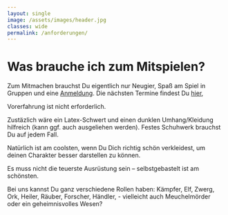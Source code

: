 ```yaml
---
layout: single
image: /assets/images/header.jpg
classes: wide
permalink: /anforderungen/
---
```


# Was brauche ich zum Mitspielen?

Zum Mitmachen brauchst Du eigentlich nur Neugier, Spaß am Spiel in Gruppen und eine [Anmeldung](/anmeldung).
Die nächsten Termine findest Du [hier](/termine),

Vorerfahrung ist nicht erforderlich.

Zustäzlich wäre ein Latex-Schwert und einen dunklen Umhang/Kleidung hilfreich (kann ggf. auch ausgeliehen werden). 
Festes Schuhwerk brauchst Du auf jedem Fall.

Natürlich ist am coolsten, wenn Du Dich richtig schön verkleidest, um deinen Charakter besser darstellen zu können.

Es muss nicht die teuerste Ausrüstung sein – selbstgebastelt ist am schönsten.


Bei uns kannst Du ganz verschiedene Rollen haben: Kämpfer, Elf, Zwerg, Ork, Heiler, Räuber, Forscher, Händler, - vielleicht auch Meuchelmörder oder ein geheimnisvolles Wesen?





